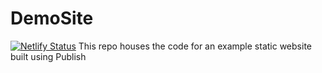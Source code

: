# DemoSite
[![Netlify Status](https://api.netlify.com/api/v1/badges/035b3cde-937b-43c9-98d1-03502abcd185/deploy-status)](https://app.netlify.com/sites/demo-prichard/deploys)
This repo houses the code for an example static website built using Publish
